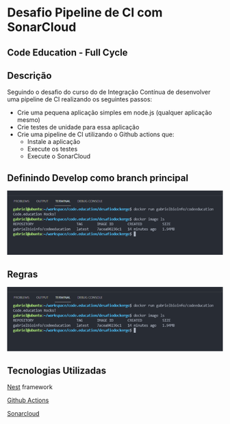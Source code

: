 # Desafio Pipeline de CI com SonarCloud
## Code Education - Full Cycle

## Descrição

Seguindo o desafio do curso do de Integração Contínua de desenvolver uma pipeline de CI realizando os seguintes passos:
 - Crie uma pequena aplicação simples em node.js (qualquer aplicação mesmo)
 - Crie testes de unidade para essa aplicação
 - Crie uma pipeline de CI utilizando o Github actions que:
    - Instale a aplicação
    - Execute os testes
    - Execute o SonarCloud

## Definindo Develop como branch principal

![develop](https://raw.githubusercontent.com/gabrielbioinfo/desafiodockergo/main/assets/image_size.PNG?token=AAYEWCY25FD5OYTVGSMMCILA7COAO)


## Regras

![regras ativadas](https://raw.githubusercontent.com/gabrielbioinfo/desafiodockergo/main/assets/image_size.PNG?token=AAYEWCY25FD5OYTVGSMMCILA7COAO)

## Tecnologias Utilizadas

[Nest](https://github.com/nestjs/nest) framework

[Github Actions](https://docs.github.com/pt/actions)

[Sonarcloud](https://sonarcloud.io/)

